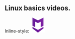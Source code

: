 ## Linux basics videos.

Inline-style: 
![alt text](https://github.com/adam-p/markdown-here/raw/master/src/common/images/icon48.png "Logo Title Text 1")
